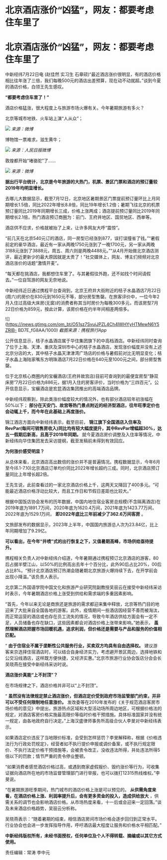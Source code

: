 # 北京酒店涨价“凶猛”，网友：都要考虑住车里了

# 北京酒店涨价“凶猛”，网友：都要考虑住车里了

中新经纬7月22日电 (赵佳然 实习生
石章硕)“最近酒店涨价很明显，有的酒店价格相比往年涨了三倍，我们每晚500元的酒店出差预算，现在动不动就超。”谈到今夏的酒店价格，白领王先生感叹。

**“都要考虑住车里了！”**

酒店价格猛涨，很大程度上与旅游市场火爆有关。今年暑期旅游有多火？

北京等城市地铁、火车站上演“人从众”；

![](https://inews.gtimg.com/om_bt/OCzTY_hk6VF2_YdRNjJskq2IMvYgcIXJ6Vtrs0GhhGGiEAA/1000)
_来源：微博_

博物馆一票难求，滋生黄牛；

![](https://inews.gtimg.com/om_bt/OBdaEQxS1TAlpWB_Dt9U3ExXllfQMRnRSL39qQMhwD3joAA/1000)
_来源：人民日报微博_

敦煌都开始“堵骆驼”了……

![](https://inews.gtimg.com/om_bt/OH9nfJzSZweWCHhdgRs0PoIgu32eag8TEUb52gI5IjcSgAA/1000)
_来源：微博_

**据出行平台统计，北京是今年旅游的大热门，机票、景区门票和酒店的预订量较2019年均明显增长。**

去哪儿大数据显示，截至7月12日，北京地区暑期景区门票提前预订量环比上月同期增长1.5倍，同比2022年增长8.8倍，同比19年增长1.2倍；暑期飞往北京的机票预订量同比2019年同期增长三成，价格上涨两成；酒店提前预订量同比2019年同期增长2.1倍，热门酒店预订商圈为：前门、王府井地区、国贸地区、西单等。

酒店供不应求，价格就被抬了上来，让许多网友大呼“震惊”。

“前几天在北京540元订的酒店，同一房型已经涨到877，误打误撞省了钱。”“暑假前定的豪华酒店，最近有一家从两晚1750元涨到了一晚1700元，另一家从两晚3188元涨到了3888元，周五、周六则是两晚4488元。”“从4月开始做北京酒店测评，最近更新少的最大原因就是太贵了！”社交媒体上，网友、博主们频频对北京酒店涨价的话题“激情开麦”。

“每天都在挑酒店，我都想住车里了。与其暑假往外跑，还不如找个时间请假去。”一位自驾游的网友无奈地说。

中新经纬近日通过携程平台查询到，北京王府井大街附近的桔子水晶酒店7月22日(周六)的房价在830元到1650元不等，部分房型售罄。在旅客评价中，一位今年2月入住过高级大床房(无窗)的消费者称其当时房价为每晚300多元，而该房型7月22日价格为859元，按此计算，该房价格在约半年间相差两倍多。

![](https://inews.gtimg.com/om_bt/O51sz7SvuiJPZL4Ch4lWHYyHTMewN6Y5ZRIB-
BD7E_fG8AA/1000) _截图来源：携程旅行App_

公开信息显示，桔子水晶酒店属于华住集团旗下的中高档酒店。中新经纬同时查询了位于上海、天津、重庆及深圳市中心的桔子水晶酒店，发现涨价幅度并没有上述北京分店的大，其中桔子水晶天津津湾广场店的价格与暑假前对比无明显变化；桔子水晶上海陆家嘴东方明珠酒店7月22日价格在640元至1000元之间，部分房型售罄。

位于北京核心商圈内的宝欐酒店(王府井故宫店)目前可查询到的最便宜房型“静双床房”7月22日价格为886元，据1月入住的房客评价，当时价格为“三四百元”。公开信息显示，宝欐酒店是宏昆酒店集团推出的高端酒店品牌。

中新经纬观察到，除此类涨价幅度较大的情况外，也有部分酒店较年初涨幅在50%以下；
**部分在天安门、故宫等热门景点附近的经济型酒店，往年旺季定价也会动辄上千，而今年在此基础上再度涨价。**

锦江酒店方面向中新经纬表示，截至目前，
**锦江旗下全国酒店入住率及RevPar(每间可销售房收入)同比均有较大幅度提升，其中RevPar增幅超30%，达五一假期后新高，且高于2019年同期。**
就今夏酒店房价调整及入住率等情况，中新经纬向华住集团发去采访提纲，截至发稿前未得到有效回应。

**为何涨价感受明显？**

从总体来看，北京酒店高出数倍的涨价并不是普遍情况。携程数据显示，今年6月至今(6.1-7.10)北京酒店订单均价同比2022年增长超约三成。同时，北京酒店预订量同比上年增长超2倍。

王先生说，此前查看过的一家北京酒店价格上千，这两天又降回了400多元。“可能最近酒店价格浮动比较大，而且工作日和节假日差距也比较大。”

根据中国饭店协会发布的历年数据，中国内地住宿业客房总规模(不含隔离酒店)在2019年底为1891.7万间，2020年底为1620.4万间，2021年底为1423.77万间，2022年底为1529.1万间，
**即2022年底比三年前减少了362.6万间客房** 。

文旅部发布的数据显示，2023年上半年，中国国内旅游总人次为23.84亿，比上年同期增加了9.29亿。

**可以看出，在今年“井喷”式的出行恢复之下，又值暑期高峰，市场供给亟待提升。**

携程相关负责人对中新经纬介绍道，今年暑期通过携程预订北京酒店的游客，80后占据半壁江山，以50%的比例高出去年十个百分比，此外90后占比20%，00后占比8%。“预计北京酒店预订热潮会随暑期北京旅游火爆持续下去，在开学前会出现小降温。”该负责人表示。

北京第二外国语学院中国文化和旅游产业研究院副教授吴丽云在接受中新经纬采访时表示，今年暑期酒店价格上涨受到供给和需求端的多重因素影响。

“首先，今年以来无论是商旅还是旅游的需求都迎来集中释放，北京等热门目的地迎来了大批来自全国各地的游客。此外，疫情期间一些酒店因经营不善而被淘汰，而正常运营的酒店或也存在员工流失的情况，导致今年酒店供给方面会有一定不足，人员储备也存在缺口，这些因素都会对酒店价格上涨带来影响。”她表示，
**虽然理解酒店把握市场回暖机遇，追求利润，但价格还是需要与产品和服务的价值相匹配。**

“ **由于住宿业不属于垄断性公共服务行业，买卖双方均具有自由选择权。**
建议游客来京选择住宿酒店时，可以结合自身经济实力，考虑避开景区周边，选择地铁和公交沿线酒店，这样既方便快捷，又经济实惠。”北京市旅游行业协会饭店分会会长吴晓燕在接受中新经纬采访时说。

**酒店涨价真能“上不封顶”？**

在市场规律之下，酒店价格并非可以“上不封顶”。

“ **虽然没有法律规定禁止酒店涨价，但酒店定价受到政府市场监管部门约束，并非可以不受任何限制地任意涨价。**
发改委等在2010年发布的《关于规范酒店客房市场价格的意见》中提出，旅游热点区域和大型活动场所周边地区，可根据价格法的规定，对酒店客房价格实施最高限价等临时价格干预措施。具体标准国家并没有统一规定，由各地政府自行决定。”上海汉盛律师事务所高级合伙人李旻对中新经纬表示。

如果酒店定价违反了当地限价标准，会受到怎样惩罚？李旻解释称，根据《价格违法行为行政处罚规定》，经营者如不执行提价申报或调价备案，或不执行规定限价、不执行法定价格干预措施等，会被责令改正，没收违法所得，并处违法所得5倍以下的罚款；情节严重的责令停业整顿。

“如果消费者感觉酒店价格过高，或遇到商家虚假报价、毁约涨价等行为，可收集证据向酒店所在地的市场监督管理部门进行举报，也可以拨打12315热线维权。”李旻说。

“在暑期旅游旺季期间，热门城市的酒店价格上涨是可以预见的。 **从供需角度来看，在酒店价格上涨、利润率提升后，会有更多资金的投入，造成供给放大**
，供需关系的调节也会影响酒店价格。从市场热度来看，十一后或会迎来一定回落。”谈及未来酒店价格趋势，吴丽云分析称。

吴晓燕表示：“随着暑期的结束，相信酒店房间市场价格会逐步回归到正常水平。行业协会也会进一步发挥指导作用，呼吁酒店最大程度让服务和价格水平相匹配。”

**中新经纬版权所有，未经书面授权，任何单位及个人不得转载、摘编或以其它方式使用。**

责任编辑：常涛 李中元


